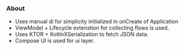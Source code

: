 ### About
- Uses manual di for simplicity initialized in onCreate of Application
- ViewModel + Lifecycle extenstion for collecting flows is used.
- Uses KTOR + KotlinXSerialization to fetch JSON data.
- Compose UI is used for ui layer.
